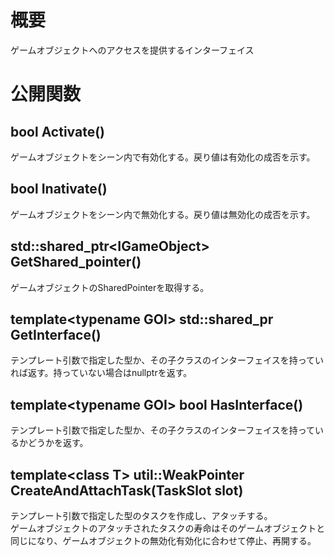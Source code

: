 # 概要

ゲームオブジェクトへのアクセスを提供するインターフェイス

# 公開関数

## bool Activate()

ゲームオブジェクトをシーン内で有効化する。戻り値は有効化の成否を示す。  

## bool Inativate()

ゲームオブジェクトをシーン内で無効化する。戻り値は無効化の成否を示す。  

## std::shared_ptr\<IGameObject> GetShared_pointer()

ゲームオブジェクトのSharedPointerを取得する。

## template\<typename GOI> std::shared_pr<GOI> GetInterface()

テンプレート引数で指定した型か、その子クラスのインターフェイスを持っていれば返す。持っていない場合はnullptrを返す。

## template\<typename GOI> bool HasInterface()

テンプレート引数で指定した型か、その子クラスのインターフェイスを持っているかどうかを返す。

## template\<class T> util::WeakPointer<T> CreateAndAttachTask(TaskSlot slot)

テンプレート引数で指定した型のタスクを作成し、アタッチする。  
ゲームオブジェクトのアタッチされたタスクの寿命はそのゲームオブジェクトと同じになり、ゲームオブジェクトの無効化有効化に合わせて停止、再開する。

## 